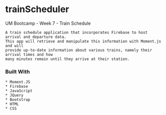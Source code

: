 # trainScheduler

UM Bootcamp - Week 7 - Train Schedule
 ```
A train schedule application that incorporates Firebase to host arrival and departure data. 
This app will retrieve and manipulate this information with Moment.js and will 
provide up-to-date information about various trains, namely their arrival times and how
many minutes remain until they arrive at their station.
 ```




### Built With

```
* Moment.JS
* Firebase
* JavaScript
* JQuery
* Bootstrap
* HTML
* CSS




